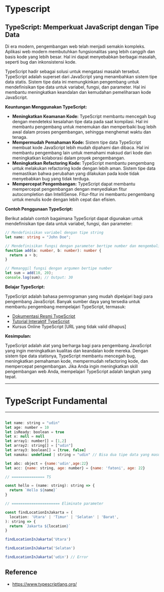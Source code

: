 # Typescript

## TypeScript: Memperkuat JavaScript dengan Tipe Data

Di era modern, pengembangan web telah menjadi semakin kompleks. Aplikasi web modern membutuhkan fungsionalitas yang lebih canggih dan basis kode yang lebih besar. Hal ini dapat menyebabkan berbagai masalah, seperti bug dan inkonsistensi kode.

TypeScript hadir sebagai solusi untuk mengatasi masalah tersebut. TypeScript adalah superset dari JavaScript yang menambahkan sistem tipe data statis. Sistem tipe data ini memungkinkan pengembang untuk mendefinisikan tipe data untuk variabel, fungsi, dan parameter. Hal ini membantu meningkatkan keandalan dan kemudahan pemeliharaan kode JavaScript.

**Keuntungan Menggunakan TypeScript:**

* **Meningkatkan Keamanan Kode:** TypeScript membantu mencegah bug dengan mendeteksi kesalahan tipe data pada saat kompilasi. Hal ini membantu pengembang untuk menemukan dan memperbaiki bug lebih awal dalam proses pengembangan, sehingga menghemat waktu dan tenaga.
* **Mempermudah Pemahaman Kode:** Sistem tipe data TypeScript membuat kode JavaScript lebih mudah dipahami dan dibaca. Hal ini membantu pengembang lain untuk memahami maksud dari kode dan meningkatkan kolaborasi dalam proyek pengembangan.
* **Meningkatkan Refactoring Kode:** TypeScript membantu pengembang untuk melakukan refactoring kode dengan lebih aman. Sistem tipe data memastikan bahwa perubahan yang dilakukan pada kode tidak menyebabkan bug yang tidak terduga.
* **Mempercepat Pengembangan:** TypeScript dapat membantu mempercepat pengembangan dengan menyediakan fitur autocompletion dan IntelliSense. Fitur-fitur ini membantu pengembang untuk menulis kode dengan lebih cepat dan efisien.

**Contoh Penggunaan TypeScript:**

Berikut adalah contoh bagaimana TypeScript dapat digunakan untuk mendefinisikan tipe data untuk variabel, fungsi, dan parameter:

```typescript
// Mendefinisikan variabel dengan tipe string
let name: string = "John Doe";

// Mendefinisikan fungsi dengan parameter bertipe number dan mengembalikan nilai bertipe number
function add(a: number, b: number): number {
  return a + b;
}

// Memanggil fungsi dengan argumen bertipe number
let sum = add(10, 20);
console.log(sum); // Output: 30
```

**Belajar TypeScript:**

TypeScript adalah bahasa pemrograman yang mudah dipelajari bagi para pengembang JavaScript. Banyak sumber daya yang tersedia untuk membantu pengembang mempelajari TypeScript, termasuk:

* [Dokumentasi Resmi TypeScript](https://www.typescriptlang.org/docs/handbook/intro.html)
* [Tutorial Interaktif TypeScript](https://www.typescriptlang.org/play)
* Kursus Online TypeScript [URL yang tidak valid dihapus]

**Kesimpulan:**

TypeScript adalah alat yang berharga bagi para pengembang JavaScript yang ingin meningkatkan kualitas dan keandalan kode mereka. Dengan sistem tipe data statisnya, TypeScript membantu mencegah bug, meningkatkan pemahaman kode, mempermudah refactoring kode, dan mempercepat pengembangan. Jika Anda ingin meningkatkan skill pengembangan web Anda, mempelajari TypeScript adalah langkah yang tepat.

***
# TypeScript Fundamental
***

```JavaScript

let name: string = "udin"
let age: number = 10 
let isReady: boolean = true 
let x: null = null 
let array1: number[] = [1,2]
let array2: string[] = ["udin"]
let array3: boolean[] = [true, false]
let namaku: undefined | string = "udin" // Bisa dua tipe data yang masuk

let abc: object = {name:'udin',age:22}
let acc: {name: string, age: number} = {name: 'fatoni', age: 22}

// =============== TS 

const hello = (name: string): string => {
  return `Hello ${name}`
}

// ====================== Eliminate parameter

const findLocationInJakarta = (
  location: 'Utara' | 'Timur' | 'Selatan' | 'Barat',
): string => {
  return `Jakarta ${location}`
}

findLocationInJakarta('Utara')

findLocationInJakarta('Selatan')

findLocationInJakarta('udin') // Error
```


## Reference
- https://www.typescriptlang.org/
